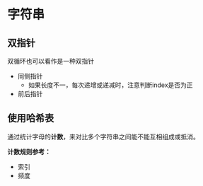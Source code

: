 #  字符串

## 双指针

双循环也可以看作是一种双指针

* 同侧指针
    * 如果长度不一，每次递增或递减时，注意判断index是否为正
* 前后指针

## 使用哈希表

通过统计字母的**计数**，来对比多个字符串之间能不能互相组成或抵消。

**计数规则参考：**
* 索引
* 频度
